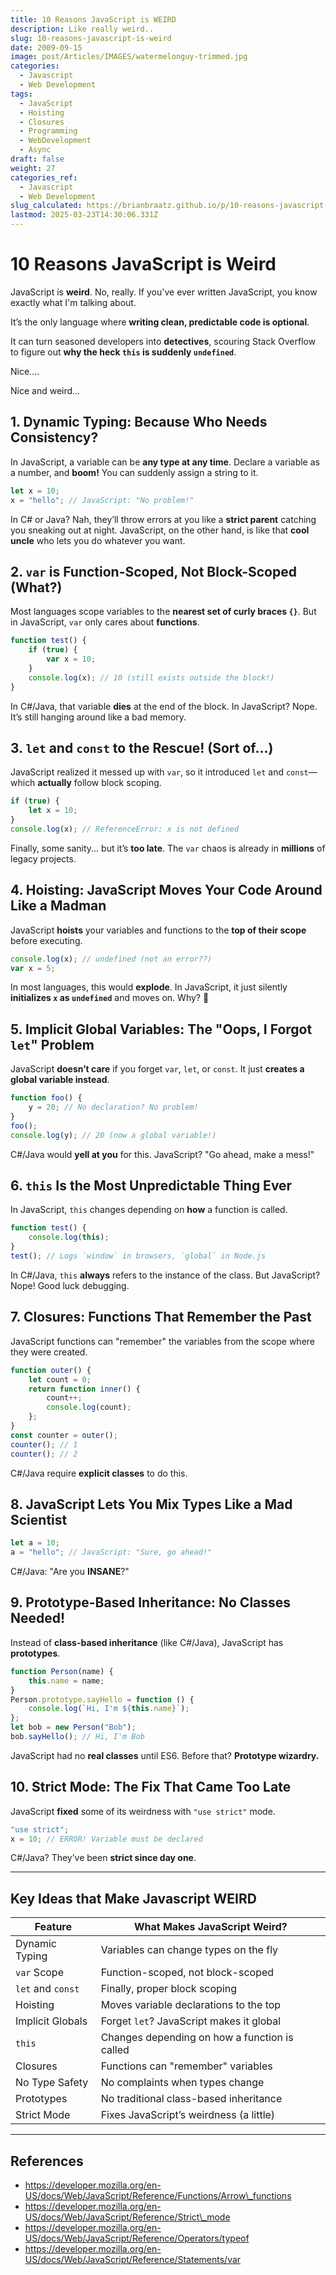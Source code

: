 ```yaml
---
title: 10 Reasons JavaScript is WEIRD
description: Like really weird..
slug: 10-reasons-javascript-is-weird
date: 2009-09-15
image: post/Articles/IMAGES/watermelonguy-trimmed.jpg
categories:
  - Javascript
  - Web Development
tags:
  - JavaScript
  - Hoisting
  - Closures
  - Programming
  - WebDevelopment
  - Async
draft: false
weight: 27
categories_ref:
  - Javascript
  - Web Development
slug_calculated: https://brianbraatz.github.io/p/10-reasons-javascript-is-weird
lastmod: 2025-03-23T14:30:06.331Z
---
```

# 10 Reasons JavaScript is Weird

JavaScript is **weird**. No, really. If you've ever written JavaScript, you know exactly what I'm talking about.

It’s the only language where **writing clean, predictable code is optional**.

It can turn seasoned developers into **detectives**, scouring Stack Overflow to figure out **why the heck `this` is suddenly `undefined`**.

Nice....

Nice and weird...

## 1. Dynamic Typing: Because Who Needs Consistency?

In JavaScript, a variable can be **any type at any time**. Declare a variable as a number, and **boom!** You can suddenly assign a string to it.

```javascript
let x = 10;  
x = "hello"; // JavaScript: "No problem!"
```

In C# or Java? Nah, they’ll throw errors at you like a **strict parent** catching you sneaking out at night. JavaScript, on the other hand, is like that **cool uncle** who lets you do whatever you want.

## 2. `var` is Function-Scoped, Not Block-Scoped (What?)

Most languages scope variables to the **nearest set of curly braces `{}`**. But in JavaScript, `var` only cares about **functions**.

```javascript
function test() {  
    if (true) {  
        var x = 10;  
    }  
    console.log(x); // 10 (still exists outside the block!)  
}  
```

In C#/Java, that variable **dies** at the end of the block. In JavaScript? Nope. It’s still hanging around like a bad memory.

## 3. `let` and `const` to the Rescue! (Sort of...)

JavaScript realized it messed up with `var`, so it introduced `let` and `const`—which **actually** follow block scoping.

```javascript
if (true) {  
    let x = 10;  
}  
console.log(x); // ReferenceError: x is not defined  
```

Finally, some sanity... but it’s **too late**. The `var` chaos is already in **millions** of legacy projects.

## 4. Hoisting: JavaScript Moves Your Code Around Like a Madman

JavaScript **hoists** your variables and functions to the **top of their scope** before executing.

```javascript
console.log(x); // undefined (not an error??)
var x = 5;
```

In most languages, this would **explode**. In JavaScript, it just silently **initializes `x` as `undefined`** and moves on. Why? 🤷

## 5. Implicit Global Variables: The "Oops, I Forgot `let`" Problem

JavaScript **doesn’t care** if you forget `var`, `let`, or `const`. It just **creates a global variable instead**.

```javascript
function foo() {  
    y = 20; // No declaration? No problem!  
}  
foo();  
console.log(y); // 20 (now a global variable!)  
```

C#/Java would **yell at you** for this. JavaScript? "Go ahead, make a mess!"

## 6. `this` Is the Most Unpredictable Thing Ever

In JavaScript, `this` changes depending on **how** a function is called.

```javascript
function test() {  
    console.log(this);  
}  
test(); // Logs `window` in browsers, `global` in Node.js  
```

In C#/Java, `this` **always** refers to the instance of the class. But JavaScript? Nope! Good luck debugging.

## 7. Closures: Functions That Remember the Past

JavaScript functions can "remember" the variables from the scope where they were created.

```javascript
function outer() {  
    let count = 0;  
    return function inner() {  
        count++;  
        console.log(count);  
    };  
}  
const counter = outer();  
counter(); // 1  
counter(); // 2  
```

C#/Java require **explicit classes** to do this.

## 8. JavaScript Lets You Mix Types Like a Mad Scientist

```javascript
let a = 10;  
a = "hello"; // JavaScript: "Sure, go ahead!"  
```

C#/Java: "Are you **INSANE**?"

## 9. Prototype-Based Inheritance: No Classes Needed!

Instead of **class-based inheritance** (like C#/Java), JavaScript has **prototypes**.

```javascript
function Person(name) {  
    this.name = name;  
}  
Person.prototype.sayHello = function () {  
    console.log(`Hi, I'm ${this.name}`);  
};  
let bob = new Person("Bob");  
bob.sayHello(); // Hi, I'm Bob  
```

JavaScript had no **real classes** until ES6. Before that? **Prototype wizardry.**

## 10. Strict Mode: The Fix That Came Too Late

JavaScript **fixed** some of its weirdness with `"use strict"` mode.

```javascript
"use strict";  
x = 10; // ERROR! Variable must be declared  
```

C#/Java? They’ve been **strict since day one**.

***

## Key Ideas that Make Javascript WEIRD

| Feature           | What Makes JavaScript Weird?                  |
| ----------------- | --------------------------------------------- |
| Dynamic Typing    | Variables can change types on the fly         |
| `var` Scope       | Function-scoped, not block-scoped             |
| `let` and `const` | Finally, proper block scoping                 |
| Hoisting          | Moves variable declarations to the top        |
| Implicit Globals  | Forget `let`? JavaScript makes it global      |
| `this`            | Changes depending on how a function is called |
| Closures          | Functions can "remember" variables            |
| No Type Safety    | No complaints when types change               |
| Prototypes        | No traditional class-based inheritance        |
| Strict Mode       | Fixes JavaScript’s weirdness (a little)       |

***

## References

* https://developer.mozilla.org/en-US/docs/Web/JavaScript/Reference/Functions/Arrow\_functions
* https://developer.mozilla.org/en-US/docs/Web/JavaScript/Reference/Strict\_mode
* https://developer.mozilla.org/en-US/docs/Web/JavaScript/Reference/Operators/typeof
* https://developer.mozilla.org/en-US/docs/Web/JavaScript/Reference/Statements/var
